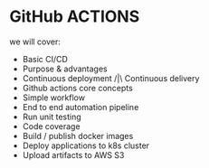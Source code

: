 # GitHub ACTIONS
we will cover:
- Basic CI/CD
- Purpose & advantages
- Continuous deployment /|\ Continuous delivery
- Github actions core concepts
- Simple workflow
- End to end automation pipeline
- Run unit testing
- Code coverage
- Build / publish docker images
- Deploy applications to k8s cluster
- Upload artifacts to AWS S3

